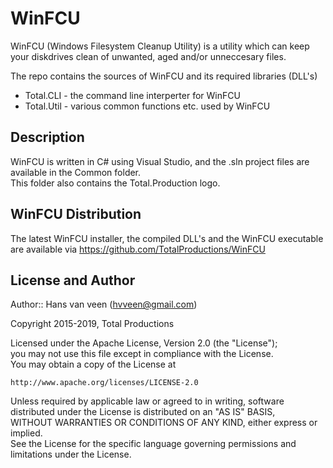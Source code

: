 # WinFCU

WinFCU (Windows Filesystem Cleanup Utility) is a utility which can keep your diskdrives clean of unwanted, aged and/or unneccesary files.  

The repo contains the sources of WinFCU and its required libraries (DLL's)

- Total.CLI - the command line interperter for WinFCU
- Total.Util - various common functions etc. used by WinFCU

## Description

WinFCU is written in C# using Visual Studio, and the .sln project files are available in the Common folder.  
This folder also contains the Total.Production logo.

## WinFCU Distribution

The latest WinFCU installer, the compiled DLL's and the WinFCU executable are available via https://github.com/TotalProductions/WinFCU  

## License and Author

Author:: Hans van veen (<hvveen@gmail.com>)  

Copyright 2015-2019, Total Productions  

Licensed under the Apache License, Version 2.0 (the "License");  
you may not use this file except in compliance with the License.  
You may obtain a copy of the License at  

    http://www.apache.org/licenses/LICENSE-2.0  

Unless required by applicable law or agreed to in writing, software  
distributed under the License is distributed on an "AS IS" BASIS,  
WITHOUT WARRANTIES OR CONDITIONS OF ANY KIND, either express or implied.  
See the License for the specific language governing permissions and  
limitations under the License.  
